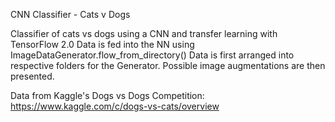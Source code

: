 CNN Classifier - Cats v Dogs

Classifier of cats vs dogs using a CNN and transfer learning with TensorFlow 2.0
Data is fed into the NN using ImageDataGenerator.flow_from_directory()
Data is first arranged into respective folders for the Generator. Possible image augmentations are then presented.

Data from Kaggle's Dogs vs Dogs Competition: https://www.kaggle.com/c/dogs-vs-cats/overview
